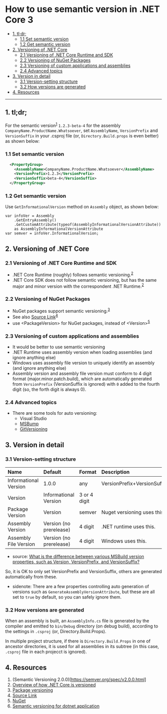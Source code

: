 # How to use semantic version in .NET Core 3

- [1. tl;dr;](#1-tldr)
  - [1.1 Set semantic version](#11-set-semantic-version)
  - [1.2 Get semantic version](#12-get-semantic-version)
- [2. Versioning of .NET Core](#2-versioning-of-net-core)
  - [2.1 Versioning of .NET Core Runtime and SDK](#21-versioning-of-net-core-runtime-and-sdk)
  - [2.2 Versioning of NuGet Packages](#22-versioning-of-nuget-packages)
  - [2.3 Versioning of custom applications and assemblies](#23-versioning-of-custom-applications-and-assemblies)
  - [2.4 Advanced topics](#24-advanced-topics)
- [3. Version in detail](#3-version-in-detail)
  - [3.1 Version-setting structure](#31-version-setting-structure)
  - [3.2 How versions are generated](#32-how-versions-are-generated)
- [4. Resources](#4-resources)

---

## 1. tl;dr;

For the semantic version<sup>[1](#1)</sup> `1.2.3-beta-4` for the assembly `CompanyName.ProductName.Whatsoever`, set `AssemblyName`, `VersionPrefix` and `VersionSuffix` in your .csproj file (or, `Directory.Build.props` is even better) as shown below:

### 1.1 Set semantic version

```XML
  <PropertyGroup>
    <AssemblyName>CompanyName.ProductName.Whatsoever</AssemblyName>
    <VersionPrefix>1.2.3</VersionPrefix>
    <VersionSuffix>beta-4</VersionSuffix>
  </PropertyGroup>
```

### 1.2 Get semantic version

Use `GetInformationalVersion` method on `Assembly` object, as shown below:

```CSharp
var infoVer = Assembly
    .GetEntryAssembly()
    .GetCustomAttribute(typeof(AssemblyInformationalVersionAttribute))
    as AssemblyInformationalVersionAttribute
var semver = infoVer.InformationalVersion;
```
## 2. Versioning of .NET Core

### 2.1 Versioning of .NET Core Runtime and SDK

* .NET Core Runtime (roughly) follows semantic versioning.<sup>[2](#2)</sup>
* .NET Core SDK does not follow semantic versioning, but has the same major and minor
version with the correspondent .NET Runtime.<sup>[2](#2)</sup>

### 2.2 Versioning of NuGet Packages

* NuGet packages support semantic versioning.<sup>[3](#3)</sup>
* See also [Source Link](https://docs.microsoft.com/ja-jp/dotnet/standard/library-guidance/sourcelink)<sup>[4](#4)</sup>
* use &lt;PackageVersion> for NuGet packages, instead of &lt;Version><sup>[5](#5)</sup>

### 2.3 Versioning of custom applications and assemblies

* It would be better to use semantic versioning
* .NET Runtime uses assembly version when loading assemblies (and ignore anything else)
* Windows uses assembly file version to uniquely identify an assembly (and ignore anything else)
* Assembly version and assembly file version must conform to 4 digit format (major.minor.patch.build), which are automatically generated from `VersionPrefix` (VersionSuffix is ignored) with `0` added to the fourth digit (so, the forth digit is always 0).

### 2.4 Advanced topics

* There are some tools for auto versioning:
  * Visual Studio
  * [MSBump](https://github.com/BalassaMarton/MSBump)
  * [GitVersioning](https://github.com/dotnet/Nerdbank.GitVersioning)

## 3. Version in detail

### 3.1 Version-setting structure

| Name                  | Default                 | Format       | Description                 |
| :-------------------- | :---------------------- | :----------- | :-------------------------- |
| Informational Version | 1.0.0                   | any          | VersionPrefix+VersionSuffix |
| Version               | Informational Version   | 3 or 4 digit |                             |
| Package Version       | Version                 | semver       | Nuget versioning uses this. |
| Assembly Version      | Version (no prerelease) | 4 digit      | .NET runtime uses this.     |
| Assembly File Version | Version (no prerelease) | 4 digit      | Windows uses this.          |

* source: [What is the difference between various MSBuild version properties, such as Version, VersionPrefix, and VersionSuffix?](https://stackoverflow.com/questions/42183300/what-is-the-difference-between-various-msbuild-version-properties-such-as-versi)

So, it is OK to only set VersionPrefix and VersionSuffix, others are generated automatically from these.

* sidenote: There are a few properties controlling auto generation of versions such as `GenerateAssemblyVersionAttribute`, but these are all set to `true` by default, so you can safely ignore them.

### 3.2 How versions are generated

When an assembly is built, an `AssemblyInfo.cs` file is generated by the compiler and emitted to `bin/Debug` directory (on debug build), according to the settings in `.csproj` (or, Directory.Build.Props).

In multiple project structure, if there is `Directory.Build.Props` in one of ancestor directories, it is used for all assemblies in its subtree (in this case, `.csproj` file in each projecct is ignored).

## 4. Resources

1. <a name="1">(Semantic Versioning 2.0.0)[https://semver.org/spec/v2.0.0.html]</a>
2. <a name="2">[Overview of how .NET Core is versioned](https://docs.microsoft.com/ja-jp/dotnet/core/versions/)</a>
3. <a name="3">[Package versioning](https://docs.microsoft.com/en-us/nuget/concepts/package-versioning)</a>
4. <a name="4">[Source Link](https://docs.microsoft.com/ja-jp/dotnet/standard/library-guidance/sourcelink)</a>
5. <a name="5">[NuGet](https://docs.microsoft.com/ja-jp/dotnet/standard/library-guidance/nuget)</a>
6. <a name="6">[Semantic versioning for dotnet application](https://kimsereyblog.blogspot.com/2018/04/sementic-versioning-for-dotnet.html)</a>